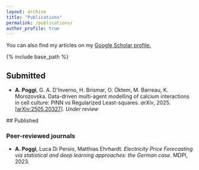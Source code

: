```yaml
---
layout: archive 
title: "Publications"
permalink: /publications/
author_profile: true 
---
```

You can also find my articles on my <u><a href="https://scholar.google.com/citations?hl=it&user=u8M-fssAAAAJ" target="_blank"> Google Scholar profile</a>.</u>

{% include base_path %}


## Submitted
<ul>
<li>
<b>A. Poggi</b>, G. A. D'Inverno, H. Brismar, O. Öktem, M. Barreau, K. Morozovska. Data-driven multi-agent modelling of calcium interactions in cell culture: PINN vs Regularized Least-squares. <em>arXiv</em>,  2025. [<a href="http://arxiv.org/abs/2505.20327" target="_blank">arXiv:2505.20327</a>]. <em>Under review</em>
</li>

</ul>
## Published

### Peer-reviewed journals
<ul>
<li>
<b>A. Poggi</b>, Luca Di Persio, Matthias Ehrhardt. <em>Electricity Price Forecasting via statistical and deep learning approaches: the German case</em>.  MDPI, 2023. 
</li>

</ul>
<!--
### Conference Papers

<ul>

</ul>

## Doctoral thesis
<ul>

</ul>
-->